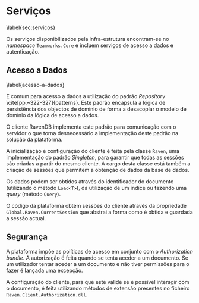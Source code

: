 Serviços
=

\label{sec:servicos}

Os serviços disponibilizados pela infra-estrutura encontram-se no *namespace* `Teamworks.Core` e incluem serviços de acesso a dados e autenticação.

Acesso a Dados
-

\label{acesso-a-dados}

É comum para acesso a dados a utilização do padrão *Repository* \cite[pp.~322-327]{patterns}. Este padrão encapsula a lógica de persistência dos objectos de domínio de forma a desacoplar o modelo de domínio da lógica de acesso a dados. 

O cliente RavenDB implementa este padrão para comunicação com o servidor o que torna desnecessário a implementação deste padrão na solução da plataforma.

A inicialização e configuração do cliente é feita pela classe `Raven`, uma implementação do padrão *Singleton*, para garantir que todas as sessões são criadas a partir do mesmo cliente.
A cargo desta classe está também a criação de sessões que permitem a obtenção de dados da base de dados.

Os dados podem ser obtidos através do identificador do documento (utilizando o método `Load<T>`), da utilização de um índice ou fazendo uma *query* (método `Query`).

O código da plataforma obtém sessões do cliente através da propriedade `Global.Raven.CurrentSession` que abstrai a forma como é obtida e guardada a sessão actual. 

Segurança
- 

A plataforma impõe as políticas de acesso em conjunto com o *Authorization bundle*.
A autorização é feita quando se tenta aceder a um documento. Se um utilizador tentar aceder a um documento e não tiver permissões para o fazer é lançada uma excepção.

A configuração do cliente, para que este valide se é possível interagir com o documento, é feita utilizando métodos de extensão presentes no ficheiro `Raven.Client.Authorization.dll`.
